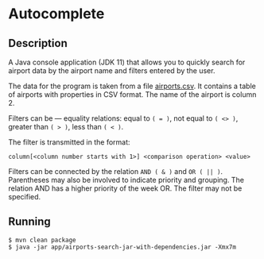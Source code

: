 # Autocomplete 
## Description
A Java console application (JDK 11) that allows you to quickly search for airport data by the airport name and filters entered by the user.

The data for the program is taken from a file [airports.csv](https://disk.yandex.ru/i/g1riHSgEntfLYQ). It contains a table of airports with properties in CSV format. The name of the airport is column 2.


Filters can be — equality relations: equal to `( = )`, not equal to `( <> )`, greater than `( > )`, less than `( < )`.

The filter is transmitted in the format:
```
column[<column number starts with 1>] <comparison operation> <value>
```

Filters can be connected by the relation `AND ( & )` and `OR ( || )`. Parentheses may also be involved to indicate priority and grouping. The relation AND has a higher priority of the week OR. The filter may not be specified.
## Running
```
$ mvn clean package
$ java -jar app/airports-search-jar-with-dependencies.jar -Xmx7m
```

